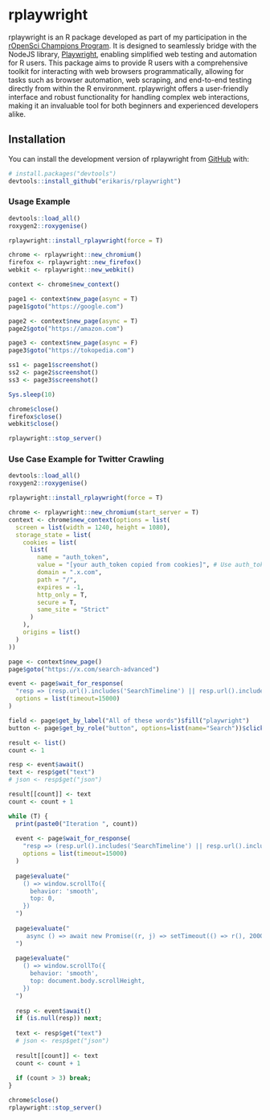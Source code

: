 
<!-- README.md is generated from README.Rmd. Please edit that file -->

# rplaywright

rplaywright is an R package developed as part of my participation in the
[rOpenSci Champions Program](https://ropensci.org/champions/). It is
designed to seamlessly bridge with the NodeJS library,
[Playwright](https://playwright.dev/), enabling simplified web testing
and automation for R users. This package aims to provide R users with a
comprehensive toolkit for interacting with web browsers
programmatically, allowing for tasks such as browser automation, web
scraping, and end-to-end testing directly from within the R environment.
rplaywright offers a user-friendly interface and robust functionality
for handling complex web interactions, making it an invaluable tool for
both beginners and experienced developers alike.

## Installation

You can install the development version of rplaywright from
[GitHub](https://github.com/) with:

``` r
# install.packages("devtools")
devtools::install_github("erikaris/rplaywright")
```

### Usage Example

``` r
devtools::load_all()
roxygen2::roxygenise()

rplaywright::install_rplaywright(force = T)

chrome <- rplaywright::new_chromium()
firefox <- rplaywright::new_firefox()
webkit <- rplaywright::new_webkit()

context <- chrome$new_context()

page1 <- context$new_page(async = T)
page1$goto("https://google.com")

page2 <- context$new_page(async = T)
page2$goto("https://amazon.com")

page3 <- context$new_page(async = F)
page3$goto("https://tokopedia.com")

ss1 <- page1$screenshot()
ss2 <- page2$screenshot()
ss3 <- page3$screenshot()

Sys.sleep(10)

chrome$close()
firefox$close()
webkit$close()

rplaywright::stop_server()
```

### Use Case Example for Twitter Crawling

``` r
devtools::load_all()
roxygen2::roxygenise()

rplaywright::install_rplaywright(force = T)

chrome <- rplaywright::new_chromium(start_server = T)
context <- chrome$new_context(options = list(
  screen = list(width = 1240, height = 1080),
  storage_state = list(
    cookies = list(
      list(
        name = "auth_token",
        value = "[your auth_token copied from cookies]", # Use auth_token from cookies
        domain = ".x.com",
        path = "/",
        expires = -1,
        http_only = T,
        secure = T,
        same_site = "Strict"
      )
    ),
    origins = list()
  )
))

page <- context$new_page()
page$goto("https://x.com/search-advanced")

event <- page$wait_for_response(
  "resp => (resp.url().includes('SearchTimeline') || resp.url().includes('TweetDetail')) && resp.status() === 200", 
  options = list(timeout=15000)
)

field <- page$get_by_label("All of these words")$fill("playwright")
button <- page$get_by_role("button", options=list(name="Search"))$click()

result <- list()
count <- 1

resp <- event$await()
text <- resp$get("text")
# json <- resp$get("json")

result[[count]] <- text
count <- count + 1

while (T) {
  print(paste0("Iteration ", count))
  
  event <- page$wait_for_response(
    "resp => (resp.url().includes('SearchTimeline') || resp.url().includes('TweetDetail')) && resp.status() === 200", 
    options = list(timeout=15000)
  )
  
  page$evaluate("
    () => window.scrollTo({
      behavior: 'smooth',
      top: 0,
    })
  ")
  
  page$evaluate("
     async () => await new Promise((r, j) => setTimeout(() => r(), 2000))
  ")
  
  page$evaluate("
    () => window.scrollTo({
      behavior: 'smooth',
      top: document.body.scrollHeight,
    })
  ")
  
  resp <- event$await()
  if (is.null(resp)) next;
  
  text <- resp$get("text")
  # json <- resp$get("json")
  
  result[[count]] <- text
  count <- count + 1
  
  if (count > 3) break;
}

chrome$close()
rplaywright::stop_server()
```
